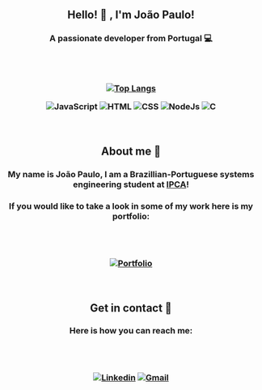 <h2 align="center"> Hello! 👋 , I'm João Paulo! 

<h3 align="center"> A passionate developer from Portugal 💻

<br><br>

[![Top Langs](https://github-readme-stats.vercel.app/api/top-langs/?username=carvalhojp26&theme=github_dark&layout=donut)]()

![JavaScript](https://img.shields.io/badge/JavaScript-F7DF1E?style=for-the-badge&logo=javascript&logoColor=black)
![HTML](https://img.shields.io/badge/HTML5-E34F26?style=for-the-badge&logo=html5&logoColor=white)
![CSS](https://img.shields.io/badge/CSS3-1572B6?style=for-the-badge&logo=css3&logoColor=white)
![NodeJs](https://img.shields.io/badge/Node.js-43853D?style=for-the-badge&logo=node.js&logoColor=white)
![C](https://img.shields.io/badge/C-00599C?style=for-the-badge&logo=c&logoColor=white)

<br>

<h2 align="center"> About me 🙂

<h3 align="center"> My name is João Paulo, I am a Brazillian-Portuguese systems engineering student at <a href="https://ipca.pt/">IPCA</a>!

<h3 align="center"> If you would like to take a look in some of my work here is my portfolio:

<br><br>

[![Portfolio](https://img.shields.io/badge/Portfolio-%23000000.svg?style=for-the-badge&logo=firefox&logoColor=#FF7139)](https://portfolio.joao-paulo-carvalho.com/)

<br>

<h2 align="center"> Get in contact 📩

<h3 align="center"> Here is how you can reach me:

<br><br>

[![Linkedin](https://img.shields.io/badge/LinkedIn-0077B5?style=for-the-badge&logo=linkedin&logoColor=white)](https://www.linkedin.com/in/jo%C3%A3o-paulo-carvalho-1b18b3291/) 
<a href = "mailto:acarvalho.jp@gmail.com"> ![Gmail](https://img.shields.io/badge/Gmail-D14836?style=for-the-badge&logo=gmail&logoColor=white) 

